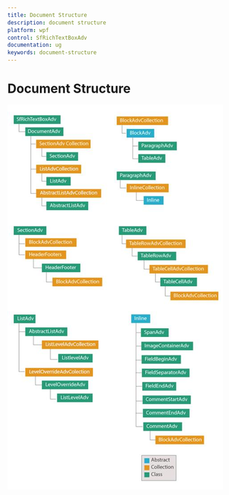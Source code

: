 ```yaml
---
title: Document Structure
description: document structure
platform: wpf
control: SfRichTextBoxAdv
documentation: ug
keywords: document-structure
---
```

# Document Structure

![](Document-Structure_images/Document-Structure_img1.jpeg)

